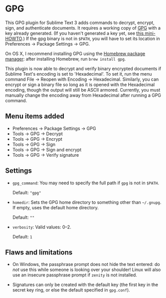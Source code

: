 GPG
===

This GPG plugin for Sublime Text 3 adds commands to decrypt, encrypt, sign, and authenticate documents. It requires a working copy of [GPG](http://www.gnupg.org/) with a key already generated. (If you haven't generated a key yet, see [this mini-HOWTO](http://www.dewinter.com/gnupg_howto/english/GPGMiniHowto-3.html#ss3.1).) If the gpg binary is not in `$PATH`, you will have to set its location in Preferences → Package Settings → GPG.

On OS X, I recommend installing GPG using the [Homebrew package manager](http://brew.sh/): after installing Homebrew, run `brew install gpg`.

This plugin is now able to decrypt and verify binary encrypted documents if Sublime Text's encoding is set to 'Hexadecimal'. To set it, run the menu command File → Reopen with Encoding → Hexadecimal. Similarly, you can encrypt or sign a binary file so long as it is opened with the Hexadecimal encoding, though the output will still be ASCII armored. Currently, you must manually change the encoding away from Hexadecimal after running a GPG command.

Menu items added
----------------

- Preferences → Package Settings → GPG
- Tools → GPG → Decrypt  
- Tools → GPG → Encrypt  
- Tools → GPG → Sign  
- Tools → GPG → Sign and encrypt  
- Tools → GPG → Verify signature

Settings
--------

- `gpg_command`: You may need to specify the full path if `gpg` is not in `$PATH`.

	Default: `"gpg"`

- `homedir`: Sets the GPG home directory to something other than `~/.gnupg`. If empty, uses the default home directory.

    Default: `""`
    
- `verbosity`: Valid values: 0–2.

    Default: `1`

Flaws and limitations
---------------------

- On Windows, the passphrase prompt does not hide the text entered: do *not* use this while someone is looking over your shoulder! Linux will also use an insecure passphrase prompt if `zenity` is not installed.

- Signatures can only be created with the default key (the first key in the secret key ring, or else the default specified in `gpg.conf`).
